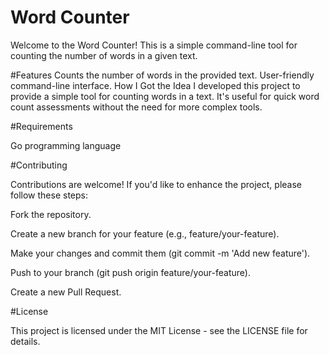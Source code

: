 # Word Counter

Welcome to the Word Counter! This is a simple command-line tool for counting the number of words in a given text.

#Features
Counts the number of words in the provided text.
User-friendly command-line interface.
How I Got the Idea
I developed this project to provide a simple tool for counting words in a text. It's useful for quick word count assessments without the need for more complex tools.

#Requirements

Go programming language

#Contributing

Contributions are welcome! If you'd like to enhance the project, please follow these steps:

Fork the repository.

Create a new branch for your feature (e.g., feature/your-feature).

Make your changes and commit them (git commit -m 'Add new feature').

Push to your branch (git push origin feature/your-feature).

Create a new Pull Request.

#License

This project is licensed under the MIT License - see the LICENSE file for details.
